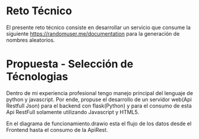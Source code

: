 # Reto Técnico
El presente reto técnico consiste en desarrollar un servicio que consume la siguiente https://randomuser.me/documentation para la generación de nombres aleatorios.

# Propuesta -  Selección de Técnologias
Dentro de mi experiencia profesional tengo manejo principal del lenguaje de python y javascript. Por ende, propuse el desarrollo de un servidor web(Api Restfull Json) para el backend con flask(Python) y
para el consumo de esta Api RestFull solamente utilizando Javascript y HTML5.

En el diagrama de funcionamiento.drawio esta el flujo de los datos desde el Frontend hasta el consumo de la ApiRest.
